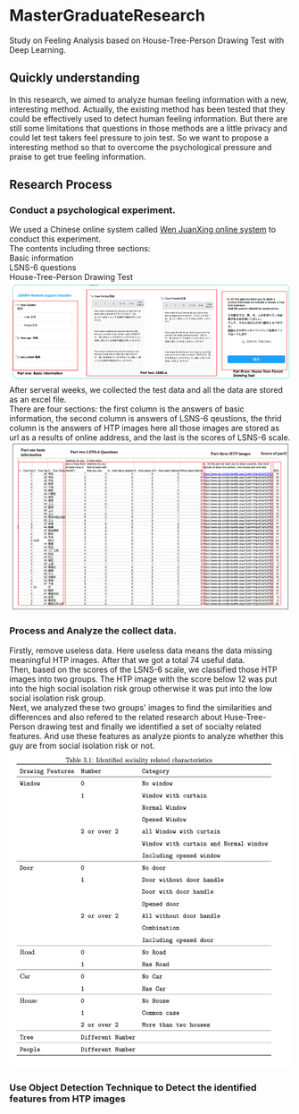 # MasterGraduateResearch
Study on Feeling Analysis based on House-Tree-Person Drawing Test with Deep Learning.   

## Quickly understanding
In this research, we aimed to analyze human feeling information with a new, interesting method. Actually, the existing method has been tested that they could be effectively used to detect human feeling information. But there are still some limitations that questions in those methods are a little privacy and could let test takers feel pressure to join test. So we want to propose a interesting method so that to overcome the psychological pressure and praise to get true feeling information.  

##  Research Process  
### Conduct a psychological experiment.   
We used a Chinese online system called [Wen JuanXing online system](https://www.wjx.cn)  to conduct this experiment.      
The contents including three sections:    
Basic information   
LSNS-6 questions    
House-Tree-Person Drawing Test      
![Test Contents](https://github.com/xiaoyiyi123/MasterGraduateResearch/blob/main/image/contents.png)        
After serveral weeks, we collected the test data and all the data are stored as an excel file.      
There are four sections: the first column is the answers of basic information, the second column is answers of LSNS-6 qeustions, the thrid column is the answers of HTP images here all those images are stored as url as a results of online address, and the last is the scores of LSNS-6 scale.
![Test data](https://github.com/xiaoyiyi123/MasterGraduateResearch/blob/main/image/data.png) 

### Process and Analyze the collect data.       
Firstly, remove useless data. Here useless data means the data missing meaningful HTP images. After that we got a total 74 useful data.     
Then, based on the scores of the LSNS-6 scale, we classified those HTP images into two groups. The HTP image with the score below 12 was put into the high social isolation risk group otherwise it was put into the low social isolation risk group.       
Next, we analyzed these two groups' images to find the similarities and differences and also refered to the related research about Huse-Tree-Person drawing test and finally we identified a set of socialty related features. And use these features as analyze pionts to analyze whether this guy are from social isolation risk or not.      
![Identified Features](https://github.com/xiaoyiyi123/MasterGraduateResearch/blob/main/image/Identified%20Features.png) 
    
### Use Object Detection Technique to Detect the identified features from HTP images

